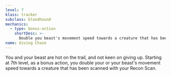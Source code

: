 ```yaml
---
level: 7
klass: tracker
subclass: bloodhound
mechanics:
  - type: bonus-action
    shortDesc: >-
      Double you beast's movement speed towards a creature that has been scanned with your Recon Scan.
name: Giving Chase
---
```

You and your beast are hot on the trail, and not keen on giving up. Starting at 7th level,
as a bonus action, you double your or your beast's movement speed towards a creature that has been
scanned with your Recon Scan.
